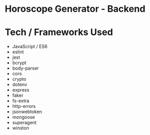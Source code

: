 # Horoscope Generator - Backend


# Tech / Frameworks Used

* JavaScript / ES6
* eslint
* jest
* bcrypt
* body-parser
* cors
* crypto
* dotenv
* express
* faker
* fs-extra
* http-errors
* jsonwebtoken
* mongoose
* superagent
* winston